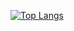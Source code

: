 [![Top Langs](https://github-readme-stats.vercel.app/api/top-langs/?username=won1009)](https://github.com/anuraghazra/github-readme-stats)
